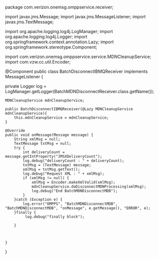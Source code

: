 package com.verizon.onemsg.omppservice.receiver;

import javax.jms.Message;
import javax.jms.MessageListener;
import javax.jms.TextMessage;

import org.apache.logging.log4j.LogManager;
import org.apache.logging.log4j.Logger;
import org.springframework.context.annotation.Lazy;
import org.springframework.stereotype.Component;

import com.verizon.onemsg.omppservice.service.MDNCleanupService;
import com.vzw.cc.util.Encoder;

@Component
public class BatchDisconnectIBMQReceiver implements MessageListener {
	
private Logger log = LogManager.getLogger(BatchMDNDisconnectReceiver.class.getName());
	
	MDNCleanupService mdnCleanupService;
	
	public BatchDisconnectIBMQReceiver(@Lazy MDNCleanupService mdnCleanupService){
		this.mdnCleanupService = mdnCleanupService;
	}

	@Override
	public void onMessage(Message message) {
		String xmlMsg = null;
		TextMessage txtMsg = null;
		try {
			int deliveryCount = message.getIntProperty("JMSXDeliveryCount");
			log.debug("deliveryCount : " + deliveryCount);
			txtMsg = (TextMessage) message;
			xmlMsg = txtMsg.getText();
			log.debug("Request XML : " + xmlMsg);
			if (xmlMsg != null) {
				xmlMsg = Encoder.makeXmlValid(xmlMsg);
				mdnCleanupService.doDisconnectMDNProcessing(xmlMsg);
				log.debug("End BatchMDNDisconnectMDB");
			}
		}catch (Exception e) {
			log.error("OMPPS", "BatchMDNDisconnectMDB", "BatchMDNDisconnectMDB", "onMessage", e.getMessage(), "ERROR", e);
		}finally {
			 log.debug("finally block");

		}


		
	}

}
